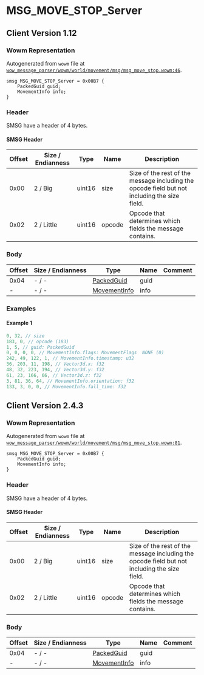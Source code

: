 # MSG_MOVE_STOP_Server

## Client Version 1.12

### Wowm Representation

Autogenerated from `wowm` file at [`wow_message_parser/wowm/world/movement/msg/msg_move_stop.wowm:46`](https://github.com/gtker/wow_messages/tree/main/wow_message_parser/wowm/world/movement/msg/msg_move_stop.wowm#L46).
```rust,ignore
smsg MSG_MOVE_STOP_Server = 0x00B7 {
    PackedGuid guid;
    MovementInfo info;
}
```
### Header

SMSG have a header of 4 bytes.

#### SMSG Header

| Offset | Size / Endianness | Type   | Name   | Description |
| ------ | ----------------- | ------ | ------ | ----------- |
| 0x00   | 2 / Big           | uint16 | size   | Size of the rest of the message including the opcode field but not including the size field.|
| 0x02   | 2 / Little        | uint16 | opcode | Opcode that determines which fields the message contains.|

### Body

| Offset | Size / Endianness | Type | Name | Comment |
| ------ | ----------------- | ---- | ---- | ------- |
| 0x04 | - / - | [PackedGuid](../types/packed-guid.md) | guid |  |
| - | - / - | [MovementInfo](movementinfo.md) | info |  |

### Examples

#### Example 1

```c
0, 32, // size
183, 0, // opcode (183)
1, 5, // guid: PackedGuid
0, 0, 0, 0, // MovementInfo.flags: MovementFlags  NONE (0)
242, 49, 122, 1, // MovementInfo.timestamp: u32
36, 203, 11, 198, // Vector3d.x: f32
48, 32, 223, 194, // Vector3d.y: f32
61, 23, 166, 66, // Vector3d.z: f32
3, 81, 36, 64, // MovementInfo.orientation: f32
133, 3, 0, 0, // MovementInfo.fall_time: f32
```
## Client Version 2.4.3

### Wowm Representation

Autogenerated from `wowm` file at [`wow_message_parser/wowm/world/movement/msg/msg_move_stop.wowm:81`](https://github.com/gtker/wow_messages/tree/main/wow_message_parser/wowm/world/movement/msg/msg_move_stop.wowm#L81).
```rust,ignore
smsg MSG_MOVE_STOP_Server = 0x00B7 {
    PackedGuid guid;
    MovementInfo info;
}
```
### Header

SMSG have a header of 4 bytes.

#### SMSG Header

| Offset | Size / Endianness | Type   | Name   | Description |
| ------ | ----------------- | ------ | ------ | ----------- |
| 0x00   | 2 / Big           | uint16 | size   | Size of the rest of the message including the opcode field but not including the size field.|
| 0x02   | 2 / Little        | uint16 | opcode | Opcode that determines which fields the message contains.|

### Body

| Offset | Size / Endianness | Type | Name | Comment |
| ------ | ----------------- | ---- | ---- | ------- |
| 0x04 | - / - | [PackedGuid](../types/packed-guid.md) | guid |  |
| - | - / - | [MovementInfo](movementinfo.md) | info |  |

